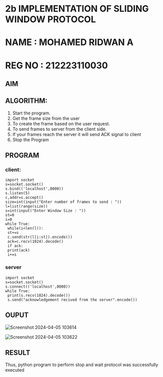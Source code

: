# 2b IMPLEMENTATION OF SLIDING WINDOW PROTOCOL
# NAME : MOHAMED RIDWAN A
# REG NO : 212223110030
## AIM
## ALGORITHM:
1. Start the program.
2. Get the frame size from the user
3. To create the frame based on the user request.
4. To send frames to server from the client side.
5. If your frames reach the server it will send ACK signal to client
6. Stop the Program
## PROGRAM
### client:
```
import socket
s=socket.socket()
s.bind(('localhost',8000))
s.listen(5)
c,addr=s.accept()
size=int(input("Enter number of frames to send : "))
l=list(range(size))
s=int(input("Enter Window Size : "))
st=0
i=0
while True:
 while(i<len(l)):
 st+=s
 c.send(str(l[i:st]).encode())
 ack=c.recv(1024).decode()
 if ack:
 print(ack)
 i+=s
```
### server
```
import socket
s=socket.socket()
s.connect(('localhost',8000))
while True: 
 print(s.recv(1024).decode())
 s.send("acknowledgement recived from the server".encode())
```
## OUPUT

![Screenshot 2024-04-05 103614](https://github.com/Anas536/ChatStudy/assets/139841834/14a058d3-9e36-431f-8fdb-3b3be766024f)

![Screenshot 2024-04-05 103622](https://github.com/Anas536/ChatStudy/assets/139841834/98db987e-4b9f-441a-b840-390f5fbcdf41)



## RESULT
Thus, python program to perform stop and wait protocol was successfully executed
